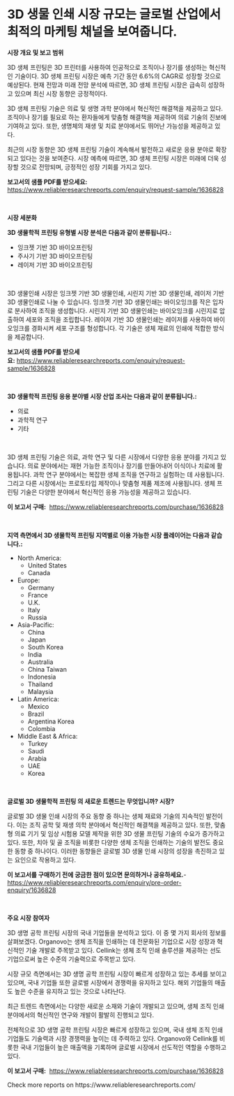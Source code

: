 <p><h1>3D 생물 인쇄 시장 규모는 글로벌 산업에서 최적의 마케팅 채널을 보여줍니다.</h1></p><p><strong>시장 개요 및 보고 범위</strong></p>
<p><p>3D 생체 프린팅은 3D 프린터를 사용하여 인공적으로 조직이나 장기를 생성하는 혁신적인 기술이다. 3D 생체 프린팅 시장은 예측 기간 동안 6.6%의 CAGR로 성장할 것으로 예상된다. 현재 전망과 미래 전망 분석에 따르면, 3D 생체 프린팅 시장은 급속히 성장하고 있으며 최신 시장 동향은 긍정적이다.</p><p>3D 생체 프린팅 기술은 의료 및 생명 과학 분야에서 혁신적인 해결책을 제공하고 있다. 조직이나 장기를 필요로 하는 환자들에게 맞춤형 해결책을 제공하여 의료 기술의 진보에 기여하고 있다. 또한, 생명체의 재생 및 치료 분야에서도 뛰어난 가능성을 제공하고 있다.</p><p>최근의 시장 동향은 3D 생체 프린팅 기술이 계속해서 발전하고 새로운 응용 분야로 확장되고 있다는 것을 보여준다. 시장 예측에 따르면, 3D 생체 프린팅 시장은 미래에 더욱 성장할 것으로 전망되며, 긍정적인 성장 기회를 가지고 있다.</p></p>
<p><strong>보고서의 샘플 PDF를 받으세요:</strong> <a href="https://www.reliableresearchreports.com/enquiry/request-sample/1636828">https://www.reliableresearchreports.com/enquiry/request-sample/1636828</a></p>
<p>&nbsp;</p>
<p><strong>시장 세분화</strong></p>
<p><strong>3D 생물학적 프린팅 유형별 시장 분석은 다음과 같이 분류됩니다.:</strong></p>
<p><ul><li>잉크젯 기반 3D 바이오프린팅</li><li>주사기 기반 3D 바이오프린팅</li><li>레이저 기반 3D 바이오프린팅</li></ul></p>
<p>&nbsp;</p>
<p><p>3D 생물인쇄 시장은 잉크젯 기반 3D 생물인쇄, 시린지 기반 3D 생물인쇄, 레이저 기반 3D 생물인쇄로 나눌 수 있습니다. 잉크젯 기반 3D 생물인쇄는 바이오잉크를 작은 입자로 분사하여 조직을 생성합니다. 시린지 기반 3D 생물인쇄는 바이오잉크를 시린지로 압출하여 세포와 조직을 조립합니다. 레이저 기반 3D 생물인쇄는 레이저를 사용하여 바이오잉크를 경화시켜 세포 구조를 형성합니다. 각 기술은 생체 재료의 인쇄에 적합한 방식을 제공합니다.</p></p>
<p><strong>보고서의 샘플 PDF를 받으세요:</strong>&nbsp;<a href="https://www.reliableresearchreports.com/enquiry/request-sample/1636828">https://www.reliableresearchreports.com/enquiry/request-sample/1636828</a></p>
<p>&nbsp;</p>
<p><strong> 3D 생물학적 프린팅 응용 분야별 시장 산업 조사는 다음과 같이 분류됩니다.:</strong></p>
<p><ul><li>의료</li><li>과학적 연구</li><li>기타</li></ul></p>
<p>&nbsp;</p>
<p><p>3D 생체 프린팅 기술은 의료, 과학 연구 및 다른 시장에서 다양한 응용 분야를 가지고 있습니다. 의료 분야에서는 재현 가능한 조직이나 장기를 만들어내어 이식이나 치료에 활용됩니다. 과학 연구 분야에서는 복잡한 생체 조직을 연구하고 실험하는 데 사용됩니다. 그리고 다른 시장에서는 프로토타입 제작이나 맞춤형 제품 제조에 사용됩니다. 생체 프린팅 기술은 다양한 분야에서 혁신적인 응용 가능성을 제공하고 있습니다.</p></p>
<p><strong>이 보고서 구매:</strong>&nbsp; <a href="https://www.reliableresearchreports.com/purchase/1636828">https://www.reliableresearchreports.com/purchase/1636828</a></p>
<p>&nbsp;</p>
<p><strong>지역 측면에서 3D 생물학적 프린팅 지역별로 이용 가능한 시장 플레이어는 다음과 같습니다.:</strong></p>
<p><ul>
    <li>
        North America:
        <ul>
            <li>United States</li>
            <li>Canada</li>
        </ul>
    </li>
    <li>
        Europe:
        <ul>
            <li>Germany</li>
            <li>France</li>
            <li>U.K.</li>
            <li>Italy</li>
            <li>Russia</li>
        </ul>
    </li>
    <li>
        Asia-Pacific:
        <ul>
            <li>China</li>
            <li>Japan</li>
            <li>South Korea</li>
            <li>India</li>
            <li>Australia</li>
            <li>China Taiwan</li>
            <li>Indonesia</li>
            <li>Thailand</li>
            <li>Malaysia</li>
        </ul>
    </li>
    <li>
        Latin America:
        <ul>
            <li>Mexico</li>
            <li>Brazil</li>
            <li>Argentina Korea</li>
            <li>Colombia</li>
        </ul>
    </li>
    <li>
        Middle East & Africa:
        <ul>
            <li>Turkey</li>
            <li>Saudi</li>
            <li>Arabia</li>
            <li>UAE</li>
            <li>Korea</li>
        </ul>
    </li>
    </ul></p>
<p>&nbsp;</p>
<p><strong>글로벌 3D 생물학적 프린팅 의 새로운 트렌드는 무엇입니까? 시장?</strong></p>
<p><p>글로벌 3D 생물 인쇄 시장의 주요 동향 중 하나는 생체 재료와 기술의 지속적인 발전이다. 이는 조직 공학 및 재생 의학 분야에서 혁신적인 해결책을 제공하고 있다. 또한, 맞춤형 의료 기기 및 임상 시험용 모델 제작을 위한 3D 생물 프린팅 기술의 수요가 증가하고 있다. 또한, 치아 및 골 조직을 비롯한 다양한 생체 조직을 인쇄하는 기술의 발전도 중요한 동향 중 하나이다. 이러한 동향들은 글로벌 3D 생물 인쇄 시장의 성장을 촉진하고 있는 요인으로 작용하고 있다.</p></p>
<p><strong>이 보고서를 구매하기 전에 궁금한 점이 있으면 문의하거나 공유하세요.</strong>- <a href="https://www.reliableresearchreports.com/enquiry/pre-order-enquiry/1636828">https://www.reliableresearchreports.com/enquiry/pre-order-enquiry/1636828</a></p>
<p>&nbsp;</p>
<p><strong>주요 시장 참여자</strong></p>
<p><p>3D 생명 공학 프린팅 시장의 국내 기업들을 분석하고 있다. 이 중 몇 가지 회사의 정보를 살펴보겠다. Organovo는 생체 조직을 인쇄하는 데 전문화된 기업으로 시장 성장과 혁신적인 기술 개발로 주목받고 있다. Cellink는 생체 조직 인쇄 솔루션을 제공하는 선도 기업으로써 높은 수준의 기술력으로 주목받고 있다.</p><p>시장 규모 측면에서는 3D 생명 공학 프린팅 시장이 빠르게 성장하고 있는 추세를 보이고 있으며, 국내 기업들 또한 글로벌 시장에서 경쟁력을 유지하고 있다. 해외 기업들의 매출도 높은 수준을 유지하고 있는 것으로 나타난다.</p><p>최근 트렌드 측면에서는 다양한 새로운 소재와 기술이 개발되고 있으며, 생체 조직 인쇄 분야에서의 혁신적인 연구와 개발이 활발히 진행되고 있다.</p><p>전체적으로 3D 생명 공학 프린팅 시장은 빠르게 성장하고 있으며, 국내 생체 조직 인쇄 기업들도 기술력과 시장 경쟁력을 높이는 데 주력하고 있다. Organovo와 Cellink를 비롯한 국내 기업들이 높은 매출액을 기록하며 글로벌 시장에서 선도적인 역할을 수행하고 있다.</p></p>
<p><strong>이 보고서 구매:</strong>&nbsp;&nbsp;<a href="https://www.reliableresearchreports.com/purchase/1636828">https://www.reliableresearchreports.com/purchase/1636828</a></p>
<p>Check more reports on https://www.reliableresearchreports.com/</p>
